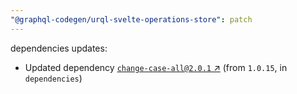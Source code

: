 ```yaml
---
"@graphql-codegen/urql-svelte-operations-store": patch
---
```

dependencies updates:
  - Updated dependency [`change-case-all@2.0.1` ↗︎](https://www.npmjs.com/package/change-case-all/v/2.0.1) (from `1.0.15`, in `dependencies`)

